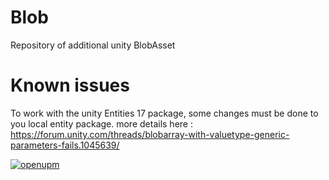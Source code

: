 # Blob
Repository of additional unity BlobAsset


# Known issues
To work with the unity Entities 17 package, some changes must be done to you local entity package. more details here : https://forum.unity.com/threads/blobarray-with-valuetype-generic-parameters-fails.1045639/

[![openupm](https://img.shields.io/npm/v/com.wayn-games.blob?label=openupm&registry_uri=https://package.openupm.com)](https://openupm.com/packages/com.wayn-games.blob/)
